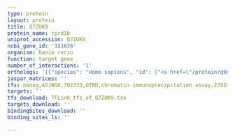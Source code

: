 ```yaml
---
type: protein
layout: protein
title: Q7ZUK9
protein_name: rprd1b
uniprot_accession: Q7ZUK9
ncbi_gene_id: '321636'
organism: Danio rerio
function: target gene
number_of_interactions: '1'
orthologs: '[{"species": "Homo sapiens", "id": ["<a href=\"/protein/q9nqg5\">Q9NQG5</a>"]}, {"species": "Mus musculus", "id": ["A0A0R4J195"]}, {"species": "Rattus norvegicus", "id": ["<a href=\"/protein/b5dek0\">B5DEK0</a>"]}, {"species": "Drosophila melanogaster", "id": ["<a href=\"/protein/q9w039\">Q9W039</a>"]}, {"species": "Caenorhabditis elegans", "id": ["<a href=\"/protein/p34281\">P34281</a>"]}]'
jaspar_matrices: ''
tfs: nanog,A5JNG8,792333,GTRD,chromatin immunoprecipitation assay,27924024%5Buid%5D,No
targets: ''
tfs_download: TFLink_tfs_of_Q7ZUK9.tsv
targets_download: ''
bindingSites_download: ''
binding_sites_ls: ''

---
```

